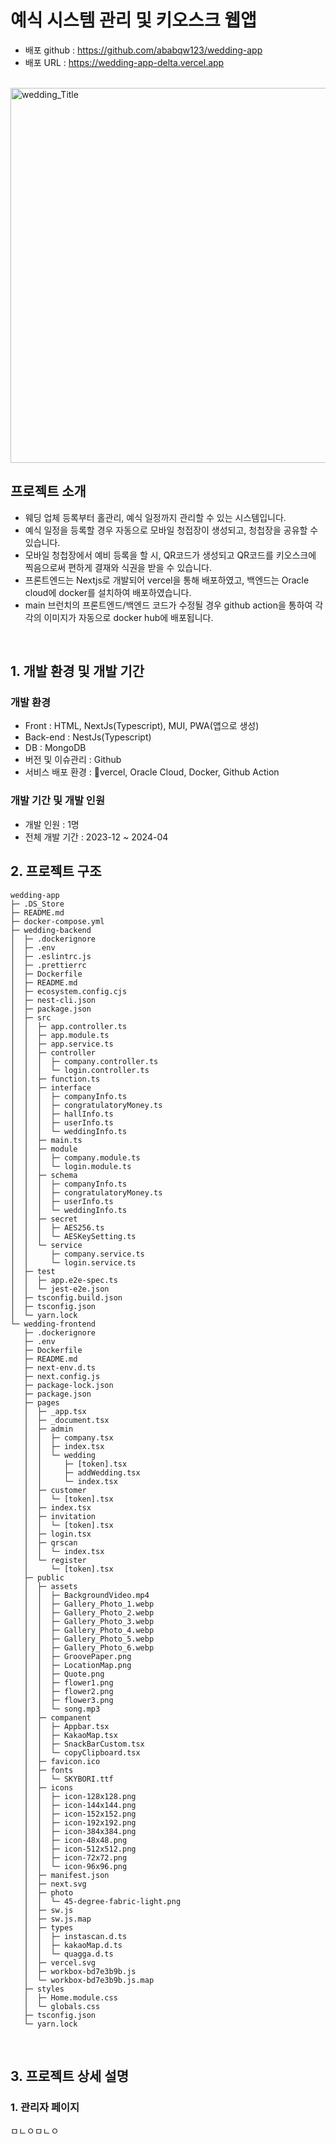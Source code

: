 # 예식 시스템 관리 및 키오스크 웹앱

- 배포 github : https://github.com/ababqw123/wedding-app
- 배포 URL : https://wedding-app-delta.vercel.app

<br>
<img width="600" alt="wedding_Title" src="https://github.com/ababqw123/wedding-app/assets/96455920/82eeb5c0-f806-4329-9d8f-d9d2d1407bbb">

## 프로젝트 소개

- 웨딩 업체 등록부터 홀관리, 예식 일정까지 관리할 수 있는 시스템입니다.
- 예식 일정을 등록할 경우 자동으로 모바일 청접장이 생성되고, 청첩장을 공유할 수 있습니다.
- 모바일 청첩장에서 예비 등록을 할 시, QR코드가 생성되고 QR코드를 키오스크에 찍음으로써 편하게 결재와 식권을 받을 수 있습니다.
- 프론트엔드는 Nextjs로 개발되어 vercel을 통해 배포하였고, 백엔드는 Oracle cloud에 docker를 설치하여 배포하였습니다.
- main 브런치의 프론트엔드/백엔드 코드가 수정될 경우 github action을 통하여 각각의 이미지가 자동으로 docker hub에 배포됩니다.

<br>

## 1. 개발 환경 및 개발 기간
### 개발 환경
- Front : HTML, NextJs(Typescript), MUI, PWA(앱으로 생성)
- Back-end : NestJs(Typescript)
- DB : MongoDB
- 버전 및 이슈관리 : Github
- 서비스 배포 환경 : vercel, Oracle Cloud, Docker, Github Action
  <br>
### 개발 기간 및 개발 인원
- 개발 인원 : 1명
- 전체 개발 기간 : 2023-12 ~ 2024-04

## 2. 프로젝트 구조

```
wedding-app
├─ .DS_Store
├─ README.md
├─ docker-compose.yml
├─ wedding-backend
│  ├─ .dockerignore
│  ├─ .env
│  ├─ .eslintrc.js
│  ├─ .prettierrc
│  ├─ Dockerfile
│  ├─ README.md
│  ├─ ecosystem.config.cjs
│  ├─ nest-cli.json
│  ├─ package.json
│  ├─ src
│  │  ├─ app.controller.ts
│  │  ├─ app.module.ts
│  │  ├─ app.service.ts
│  │  ├─ controller
│  │  │  ├─ company.controller.ts
│  │  │  └─ login.controller.ts
│  │  ├─ function.ts
│  │  ├─ interface
│  │  │  ├─ companyInfo.ts
│  │  │  ├─ congratulatoryMoney.ts
│  │  │  ├─ hallInfo.ts
│  │  │  ├─ userInfo.ts
│  │  │  └─ weddingInfo.ts
│  │  ├─ main.ts
│  │  ├─ module
│  │  │  ├─ company.module.ts
│  │  │  └─ login.module.ts
│  │  ├─ schema
│  │  │  ├─ companyInfo.ts
│  │  │  ├─ congratulatoryMoney.ts
│  │  │  ├─ userInfo.ts
│  │  │  └─ weddingInfo.ts
│  │  ├─ secret
│  │  │  ├─ AES256.ts
│  │  │  └─ AESKeySetting.ts
│  │  └─ service
│  │     ├─ company.service.ts
│  │     └─ login.service.ts
│  ├─ test
│  │  ├─ app.e2e-spec.ts
│  │  └─ jest-e2e.json
│  ├─ tsconfig.build.json
│  ├─ tsconfig.json
│  └─ yarn.lock
└─ wedding-frontend
   ├─ .dockerignore
   ├─ .env
   ├─ Dockerfile
   ├─ README.md
   ├─ next-env.d.ts
   ├─ next.config.js
   ├─ package-lock.json
   ├─ package.json
   ├─ pages
   │  ├─ _app.tsx
   │  ├─ _document.tsx
   │  ├─ admin
   │  │  ├─ company.tsx
   │  │  ├─ index.tsx
   │  │  └─ wedding
   │  │     ├─ [token].tsx
   │  │     ├─ addWedding.tsx
   │  │     └─ index.tsx
   │  ├─ customer
   │  │  └─ [token].tsx
   │  ├─ index.tsx
   │  ├─ invitation
   │  │  └─ [token].tsx
   │  ├─ login.tsx
   │  ├─ qrscan
   │  │  └─ index.tsx
   │  └─ register
   │     └─ [token].tsx
   ├─ public
   │  ├─ assets
   │  │  ├─ BackgroundVideo.mp4
   │  │  ├─ Gallery_Photo_1.webp
   │  │  ├─ Gallery_Photo_2.webp
   │  │  ├─ Gallery_Photo_3.webp
   │  │  ├─ Gallery_Photo_4.webp
   │  │  ├─ Gallery_Photo_5.webp
   │  │  ├─ Gallery_Photo_6.webp
   │  │  ├─ GroovePaper.png
   │  │  ├─ LocationMap.png
   │  │  ├─ Quote.png
   │  │  ├─ flower1.png
   │  │  ├─ flower2.png
   │  │  ├─ flower3.png
   │  │  └─ song.mp3
   │  ├─ companent
   │  │  ├─ Appbar.tsx
   │  │  ├─ KakaoMap.tsx
   │  │  ├─ SnackBarCustom.tsx
   │  │  └─ copyClipboard.tsx
   │  ├─ favicon.ico
   │  ├─ fonts
   │  │  └─ SKYBORI.ttf
   │  ├─ icons
   │  │  ├─ icon-128x128.png
   │  │  ├─ icon-144x144.png
   │  │  ├─ icon-152x152.png
   │  │  ├─ icon-192x192.png
   │  │  ├─ icon-384x384.png
   │  │  ├─ icon-48x48.png
   │  │  ├─ icon-512x512.png
   │  │  ├─ icon-72x72.png
   │  │  └─ icon-96x96.png
   │  ├─ manifest.json
   │  ├─ next.svg
   │  ├─ photo
   │  │  └─ 45-degree-fabric-light.png
   │  ├─ sw.js
   │  ├─ sw.js.map
   │  ├─ types
   │  │  ├─ instascan.d.ts
   │  │  ├─ kakaoMap.d.ts
   │  │  └─ quagga.d.ts
   │  ├─ vercel.svg
   │  ├─ workbox-bd7e3b9b.js
   │  └─ workbox-bd7e3b9b.js.map
   ├─ styles
   │  ├─ Home.module.css
   │  └─ globals.css
   ├─ tsconfig.json
   └─ yarn.lock

```
<br>

## 3. 프로젝트 상세 설명
### 1. 관리자 페이지
ㅁㄴㅇㅁㄴㅇ




